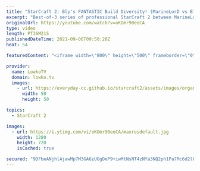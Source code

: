 ```yaml
---
title: "StarCraft 2: Bly's FANTASTIC Build Diversity! (MarineLorD vs Bly)"
excerpt: "Best-of-3 series of professional StarCraft 2 between MarineLorD and Bly. In this series Bly decides to show the same opener a few times, which hugely different followups.  Bly on Twitter: https://twitter.com/blyonfire MarineLorD on Twitter: https://twitter.com/marinelordsc2  Support my work on Patreon:"
originalUrl: https://youtube.com/watch?v=oKOmr90eoCA
type: video
length: PT36M21S
publishedDateTime: 2021-09-06T09:50:28Z
heat: 54

featuredContent: "<iframe width=\"800\" height=\"500\" frameborder=\"0\" src=\"https://www.youtube.com/embed/oKOmr90eoCA\" allow=\"accelerometer; autoplay; encrypted-media; gyroscope; picture-in-picture\" allowfullscreen></iframe>"

provider:
  name: LowkoTV
  domain: lowko.tv
  images:
    - url: https://everyday-cc.github.io/starcraft2/assets/images/organizations/lowko.tv-50x50.jpg
      width: 50
      height: 50

topics:
  - StarCraft 2

images:
  - url: https://i.ytimg.com/vi/oKOmr90eoCA/maxresdefault.jpg
    width: 1280
    height: 720
    isCached: true

secured: "9DFbeANjhlAjawMp7M3GA6zUGgDeP9+iwMtNsNT4zNYa3NQ2ph1Pa7Mc6d2lbycPLcaJPZ0SM/o2YDC7mfMbBNE+sJKW9XKLPMrS3EAkHLLiwZsTalYWi1mpV8plBTP1VZO9r5XmerLnX0ibXW8YqVwrgRc0fDeMwWhr6lVE5hfiRce3bGomH4RU9O5kB7DWpDv2IAYq/HabfriXUSeS6jwwjtvTe+AinfuaTM1xi1j7KB87LhF91ajqGfkG2cRuhEDbGIfyixq359sF8SNRcdinA/A1GuVYkRkEIisQjZCg7nfprAhY1sU9SCS4ZRXCVl+DZjgTL2TkRfas3bk3eLXMXR6GbDK2VbE1R0VLzk5BBX/9Jup7DnfvN/nzufG8vTHceWXMX2UWE8FArBldohFCB7Zn3ja2jlO9Ql7D6tg=;vOy5bxPbeVrsSKRPTQtnCQ=="
---
```


